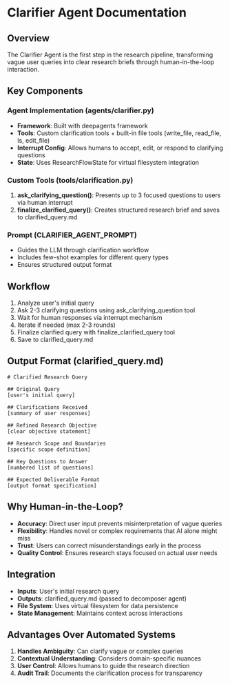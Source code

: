 # Clarifier Agent Documentation

## Overview
The Clarifier Agent is the first step in the research pipeline, transforming vague user queries into clear research briefs through human-in-the-loop interaction.

## Key Components

### Agent Implementation (agents/clarifier.py)
- **Framework**: Built with deepagents framework
- **Tools**: Custom clarification tools + built-in file tools (write_file, read_file, ls, edit_file)
- **Interrupt Config**: Allows humans to accept, edit, or respond to clarifying questions
- **State**: Uses ResearchFlowState for virtual filesystem integration

### Custom Tools (tools/clarification.py)
1. **ask_clarifying_question()**: Presents up to 3 focused questions to users via human interrupt
2. **finalize_clarified_query()**: Creates structured research brief and saves to clarified_query.md

### Prompt (CLARIFIER_AGENT_PROMPT)
- Guides the LLM through clarification workflow
- Includes few-shot examples for different query types
- Ensures structured output format

## Workflow
1. Analyze user's initial query
2. Ask 2-3 clarifying questions using ask_clarifying_question tool
3. Wait for human responses via interrupt mechanism
4. Iterate if needed (max 2-3 rounds)
5. Finalize clarified query with finalize_clarified_query tool
6. Save to clarified_query.md

## Output Format (clarified_query.md)
```
# Clarified Research Query

## Original Query
[user's initial query]

## Clarifications Received
[summary of user responses]

## Refined Research Objective
[clear objective statement]

## Research Scope and Boundaries
[specific scope definition]

## Key Questions to Answer
[numbered list of questions]

## Expected Deliverable Format
[output format specification]
```

## Why Human-in-the-Loop?
- **Accuracy**: Direct user input prevents misinterpretation of vague queries
- **Flexibility**: Handles novel or complex requirements that AI alone might miss
- **Trust**: Users can correct misunderstandings early in the process
- **Quality Control**: Ensures research stays focused on actual user needs

## Integration
- **Inputs**: User's initial research query
- **Outputs**: clarified_query.md (passed to decomposer agent)
- **File System**: Uses virtual filesystem for data persistence
- **State Management**: Maintains context across interactions

## Advantages Over Automated Systems
1. **Handles Ambiguity**: Can clarify vague or complex queries
2. **Contextual Understanding**: Considers domain-specific nuances
3. **User Control**: Allows humans to guide the research direction
4. **Audit Trail**: Documents the clarification process for transparency